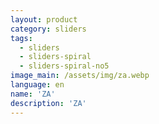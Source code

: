 ```yaml
---
layout: product
category: sliders
tags:
  - sliders
  - sliders-spiral
  - sliders-spiral-no5
image_main: /assets/img/za.webp
language: en
name: 'ZA'
description: 'ZA'
---
```

